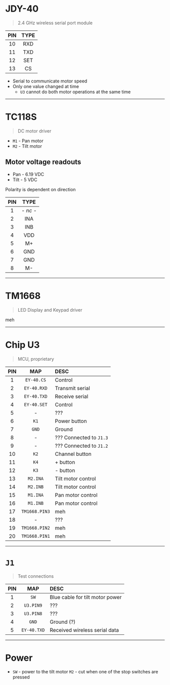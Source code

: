 # JDY-40

> 2.4 GHz wireless serial port module

|PIN|TYPE|
|:---:|:---:|
|10|RXD|
|11|TXD|
|12|SET|
|13|CS|

* Serial to communicate motor speed
* Only one value changed at time
  * `U3` cannot do both motor operations at the same time

-----

# TC118S

> DC motor driver

* `M1` - Pan motor
* `M2` - Tilt motor

## Motor voltage readouts

* Pan - 6.19 VDC
* Tilt - 5 VDC

Polarity is dependent on direction

|PIN|TYPE|
|:---:|:---:|
|1|_- nc -_|
|2|INA|
|3|INB|
|4|VDD|
|5|M+|
|6|GND|
|7|GND|
|8|M-|


---

# TM1668

> LED Display and Keypad driver

meh

---

# Chip U3

> MCU, proprietary

|PIN|MAP|DESC|
|:---:|:---:|:---|
|1|`EY-40.CS`|Control|
|2|`EY-40.RXD`|Transmit serial|
|3|`EY-40.TXD`|Receive serial|
|4|`EY-40.SET`|Control|
|5|-|???|
|6|`K1`|Power button|
|7|`GND`|Ground|
|8|-|??? Connected to `J1.3`|
|9|-|??? Connected to `J1.2`|
|10|`K2`|Channel button|
|11|`K4`|+ button|
|12|`K3`|- button|
|13|`M2.INA`|Tilt motor control|
|14|`M2.INB`|Tilt motor control|
|15|`M1.INA`|Pan motor control|
|16|`M1.INB`|Pan motor control|
|17|`TM1668.PIN3`|meh|
|18|-|???|
|19|`TM1668.PIN2`|meh|
|20|`TM1668.PIN1`|meh|

---

# `J1`

> Test connections

|PIN|MAP|DESC|
|:---:|:---:|:---|
|1|`SW`|Blue cable for tilt motor power|
|2|`U3.PIN9`|???|
|3|`U3.PIN8`|???|
|4|`GND`|Ground (?)|
|5|`EY-40.TXD`|Received wireless serial data|

-------

# Power

* `SW` - power to the tilt motor `M2` - cut when one of the stop switches are pressed
